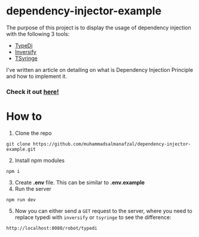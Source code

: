 # dependency-injector-example

The purpose of this project is to display the usage of dependency injection with the following 3 tools:
- [TypeDi](https://github.com/typestack/typedi)
- [Inversify](https://inversify.io/)
- [TSyringe](https://github.com/microsoft/tsyringe)

I've written an article on detailing on what is Dependency Injection Principle and how to implement it. 
### Check it out [here!](url)

# How to
1.  Clone the repo
```
git clone https://github.com/muhammadsalmanafzal/dependency-injector-example.git
```
2. Install npm modules
```
npm i
```
3. Create **.env** file. This can be similar to **.env.example**
4. Run the server
```
npm run dev
```
5. Now you can either send a `GET` request to the server, where you need to replace typedi with `inversify` or `tsyringe` to see the difference:
```
http://localhost:8080/robot/typedi
```
